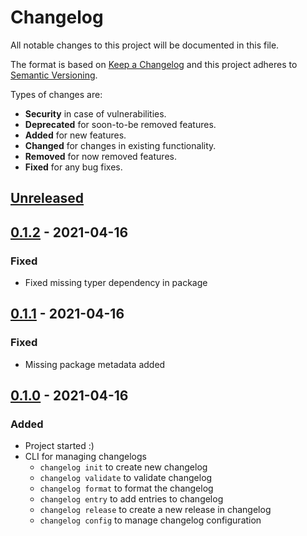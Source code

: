 # Changelog
All notable changes to this project will be documented in this file.

The format is based on [Keep a Changelog] and this project adheres to
[Semantic Versioning].

Types of changes are:
* **Security** in case of vulnerabilities.
* **Deprecated** for soon-to-be removed features.
* **Added** for new features.
* **Changed** for changes in existing functionality.
* **Removed** for now removed features.
* **Fixed** for any bug fixes.

## [Unreleased]


## [0.1.2] - 2021-04-16
### Fixed
* Fixed missing typer dependency in package

## [0.1.1] - 2021-04-16
### Fixed
* Missing package metadata added

## [0.1.0] - 2021-04-16
### Added
* Project started :)
* CLI for managing changelogs
  - `changelog init` to create new changelog
  - `changelog validate` to validate changelog
  - `changelog format` to format the changelog
  - `changelog entry` to add entries to changelog
  - `changelog release` to create a new release in changelog
  - `changelog config` to manage changelog configuration

[Unreleased]: https://github.com/jacksmith15/changelog/compare/0.1.2..HEAD
[0.1.2]: https://github.com/jacksmith15/changelog/compare/0.1.1..0.1.2
[0.1.1]: https://github.com/jacksmith15/changelog/compare/0.1.0..0.1.1
[0.1.0]: https://github.com/jacksmith15/changelog/compare/initial..0.1.0

[Keep a Changelog]: http://keepachangelog.com/en/1.0.0/
[Semantic Versioning]: http://semver.org/spec/v2.0.0.html

[_release_link_format]: https://github.com/jacksmith15/changelog/compare/{previous_tag}..{tag}
[_breaking_change_token]: BREAKING
